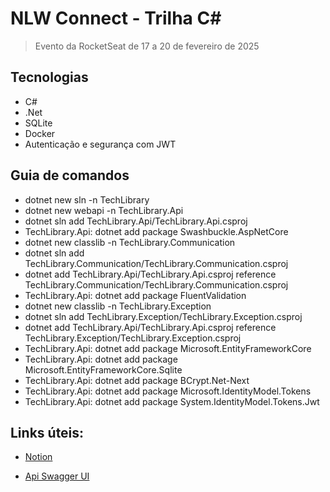 # NLW Connect - Trilha C#

> Evento da RocketSeat de 17 a 20 de fevereiro de 2025

## Tecnologias

- C#
- .Net
- SQLite
- Docker
- Autenticação e segurança com JWT

## Guia de comandos

- dotnet new sln -n TechLibrary
- dotnet new webapi -n TechLibrary.Api
- dotnet sln add TechLibrary.Api/TechLibrary.Api.csproj
- TechLibrary.Api: dotnet add package Swashbuckle.AspNetCore
- dotnet new classlib -n TechLibrary.Communication
- dotnet sln add TechLibrary.Communication/TechLibrary.Communication.csproj
- dotnet add TechLibrary.Api/TechLibrary.Api.csproj reference TechLibrary.Communication/TechLibrary.Communication.csproj
- TechLibrary.Api: dotnet add package FluentValidation
- dotnet new classlib -n TechLibrary.Exception
- dotnet sln add TechLibrary.Exception/TechLibrary.Exception.csproj
- dotnet add TechLibrary.Api/TechLibrary.Api.csproj reference TechLibrary.Exception/TechLibrary.Exception.csproj
- TechLibrary.Api: dotnet add package Microsoft.EntityFrameworkCore
- TechLibrary.Api: dotnet add package Microsoft.EntityFrameworkCore.Sqlite
- TechLibrary.Api: dotnet add package BCrypt.Net-Next
- TechLibrary.Api: dotnet add package Microsoft.IdentityModel.Tokens
- TechLibrary.Api: dotnet add package System.IdentityModel.Tokens.Jwt

## Links úteis:

- [Notion](https://efficient-sloth-d85.notion.site/NLW-Connect-337b47bcef1640fc9a536f66dd45d8f1)

- [Api Swagger UI](http://localhost:5253/swagger/index.html)
